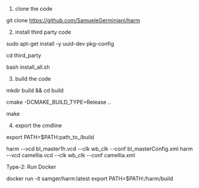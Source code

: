 1. clone the code

git clone https://github.com/SamueleGerminiani/harm

2. install third party code

sudo apt-get install -y uuid-dev pkg-config

cd third_party

bash install_all.sh

3. build the code

mkdir build && cd build

cmake -DCMAKE_BUILD_TYPE=Release ..

make



4. export the cmdline

export PATH=$PATH:path_to_/build

harm --vcd bl_master1h.vcd --clk wb_clk --conf bl_masterConfig.xml
harm --vcd camellia.vcd --clk wb_clk --conf camellia.xml


Type-2:
Run Docker

docker run -it samger/harm:latest
export PATH=$PATH:/harm/build